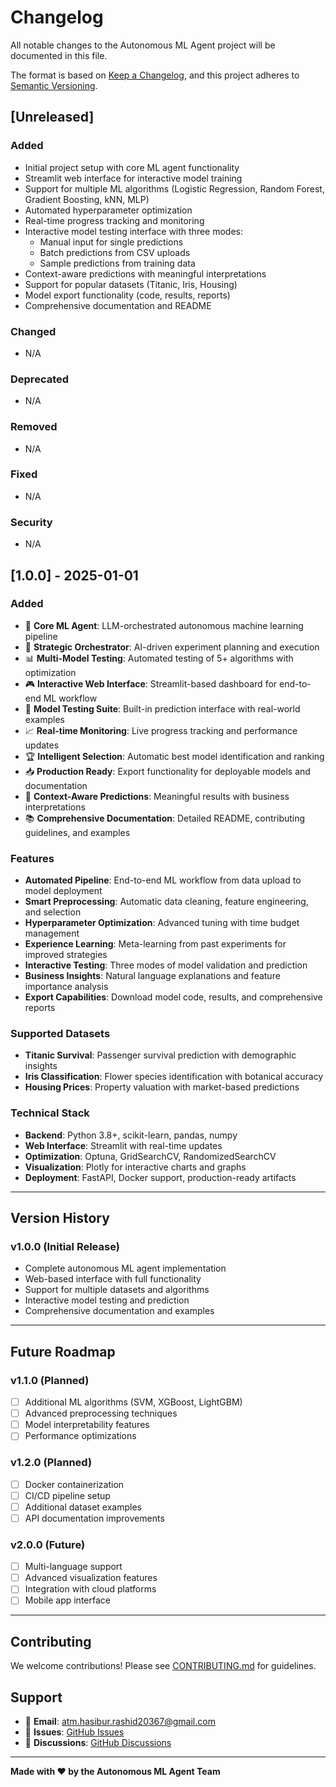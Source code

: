 # Changelog

All notable changes to the Autonomous ML Agent project will be documented in this file.

The format is based on [Keep a Changelog](https://keepachangelog.com/en/1.0.0/),
and this project adheres to [Semantic Versioning](https://semver.org/spec/v2.0.0.html).

## [Unreleased]

### Added
- Initial project setup with core ML agent functionality
- Streamlit web interface for interactive model training
- Support for multiple ML algorithms (Logistic Regression, Random Forest, Gradient Boosting, kNN, MLP)
- Automated hyperparameter optimization
- Real-time progress tracking and monitoring
- Interactive model testing interface with three modes:
  - Manual input for single predictions
  - Batch predictions from CSV uploads
  - Sample predictions from training data
- Context-aware predictions with meaningful interpretations
- Support for popular datasets (Titanic, Iris, Housing)
- Model export functionality (code, results, reports)
- Comprehensive documentation and README

### Changed
- N/A

### Deprecated
- N/A

### Removed
- N/A

### Fixed
- N/A

### Security
- N/A

## [1.0.0] - 2025-01-01

### Added
- 🎯 **Core ML Agent**: LLM-orchestrated autonomous machine learning pipeline
- 🤖 **Strategic Orchestrator**: AI-driven experiment planning and execution
- 📊 **Multi-Model Testing**: Automated testing of 5+ algorithms with optimization
- 🎮 **Interactive Web Interface**: Streamlit-based dashboard for end-to-end ML workflow
- 🧪 **Model Testing Suite**: Built-in prediction interface with real-world examples
- 📈 **Real-time Monitoring**: Live progress tracking and performance updates
- 🏆 **Intelligent Selection**: Automatic best model identification and ranking
- 📥 **Production Ready**: Export functionality for deployable models and documentation
- 🧠 **Context-Aware Predictions**: Meaningful results with business interpretations
- 📚 **Comprehensive Documentation**: Detailed README, contributing guidelines, and examples

### Features
- **Automated Pipeline**: End-to-end ML workflow from data upload to model deployment
- **Smart Preprocessing**: Automatic data cleaning, feature engineering, and selection
- **Hyperparameter Optimization**: Advanced tuning with time budget management
- **Experience Learning**: Meta-learning from past experiments for improved strategies
- **Interactive Testing**: Three modes of model validation and prediction
- **Business Insights**: Natural language explanations and feature importance analysis
- **Export Capabilities**: Download model code, results, and comprehensive reports

### Supported Datasets
- **Titanic Survival**: Passenger survival prediction with demographic insights
- **Iris Classification**: Flower species identification with botanical accuracy
- **Housing Prices**: Property valuation with market-based predictions

### Technical Stack
- **Backend**: Python 3.8+, scikit-learn, pandas, numpy
- **Web Interface**: Streamlit with real-time updates
- **Optimization**: Optuna, GridSearchCV, RandomizedSearchCV
- **Visualization**: Plotly for interactive charts and graphs
- **Deployment**: FastAPI, Docker support, production-ready artifacts

---

## Version History

### v1.0.0 (Initial Release)
- Complete autonomous ML agent implementation
- Web-based interface with full functionality
- Support for multiple datasets and algorithms
- Interactive model testing and prediction
- Comprehensive documentation and examples

---

## Future Roadmap

### v1.1.0 (Planned)
- [ ] Additional ML algorithms (SVM, XGBoost, LightGBM)
- [ ] Advanced preprocessing techniques
- [ ] Model interpretability features
- [ ] Performance optimizations

### v1.2.0 (Planned)
- [ ] Docker containerization
- [ ] CI/CD pipeline setup
- [ ] Additional dataset examples
- [ ] API documentation improvements

### v2.0.0 (Future)
- [ ] Multi-language support
- [ ] Advanced visualization features
- [ ] Integration with cloud platforms
- [ ] Mobile app interface

---

## Contributing

We welcome contributions! Please see [CONTRIBUTING.md](CONTRIBUTING.md) for guidelines.

## Support

- 📧 **Email**: atm.hasibur.rashid20367@gmail.com
- 🐛 **Issues**: [GitHub Issues](https://github.com/rabu20367/autonomous-ml-agent/issues)
- 💬 **Discussions**: [GitHub Discussions](https://github.com/rabu20367/autonomous-ml-agent/discussions)

---

**Made with ❤️ by the Autonomous ML Agent Team**
